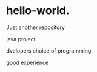 # hello-world.
Just another repository

java project
 
 dvelopers choice of programming
 
 good experience
